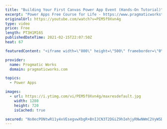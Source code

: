 ```yaml
---
title: "Building Your First Canvas Power App Event (Hands-On Tutorial)"
excerpt: "Power Apps Free Course for Life - https://www.pragmaticworkstraining.com/on-demand-learning-aiad  Get ready to learn how to build your first canvas Power App with low-code knowledge, the common functions that all developers must know in Power Apps and how to share the application after construction."
originalUrl: https://youtube.com/watch?v=PEM5f9Xvn4g
type: video
price: Free
length: PT3H1M16S
publishedDateTime: 2021-02-15T22:07:50Z
heat: 67

featuredContent: "<iframe width=\"800\" height=\"500\" frameborder=\"0\" src=\"https://www.youtube.com/embed/PEM5f9Xvn4g\" allow=\"accelerometer; autoplay; encrypted-media; gyroscope; picture-in-picture\" allowfullscreen></iframe>"

provider:
  name: Progmatic Works
  domain: pragmaticworks.com

topics:
  - Power Apps

images:
  - url: https://i.ytimg.com/vi/PEM5f9Xvn4g/maxresdefault.jpg
    width: 1280
    height: 720
    isCached: true

secured: "Ns0ecPONtwR11y4xVEsegvwXbgR+BnIJCN3T2DGiZ9hIehjyRNwNWmC2VyWSDZsMp88o8jd4rl9BEgYZOfb7vshoH3BKyILcvKylgC+g8EaqRUjAmi4CCBPBLFMjf1IkDo5KMJVVX9xn9BrSalI5Zk2bOwEACAXo4YSaklNSkRgiVLlpyGV3h7V/0EPUZTZXbpwTmD+BLRA0sk647tuA2RAyvuc/qlBnmBPuyM/wt02fXBoSKkxSTfssp3XJM6wtNOHIiuhswsOTTHwZcPlvRoucRAfc38tzMSSqlZLuiKBWFSPQC7oX87r/ipf2RwK/s8IfE74gE3LbjT+mZNJpvHa2j0nMEwJ7LEYnLozXMnz2aqjEMHhl2C0W7Ueno4aGvS8T8nKXRrzQZ1vFiUlf2Q==;f3j3ZO8jNtObke4N552Mbg=="
---
```


